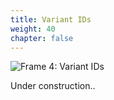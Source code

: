```yaml
---
title: Variant IDs
weight: 40
chapter: false
---
```


![Frame 4: Variant IDs](/images/Frame%204.png)

Under construction..
